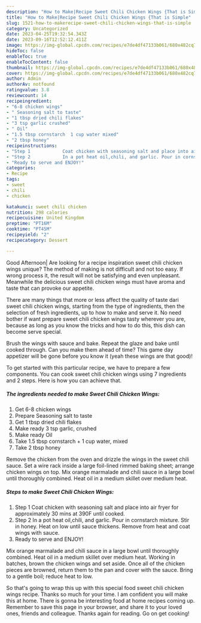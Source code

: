 ```yaml
---
description: "How to Make|Recipe Sweet Chili Chicken Wings {That is Simple"
title: "How to Make|Recipe Sweet Chili Chicken Wings {That is Simple"
slug: 1521-how-to-makerecipe-sweet-chili-chicken-wings-that-is-simple
category: Uncategorized
date: 2023-04-25T19:32:54.343Z
date: 2023-09-16T12:52:12.411Z
image: https://img-global.cpcdn.com/recipes/e7de4df47133b061/680x482cq70/sweet-chili-chicken-wings-recipe-main-photo.jpg
hideToc: false
enableToc: true
enableTocContent: false
thumbnail: https://img-global.cpcdn.com/recipes/e7de4df47133b061/680x482cq70/sweet-chili-chicken-wings-recipe-main-photo.jpg
cover: https://img-global.cpcdn.com/recipes/e7de4df47133b061/680x482cq70/sweet-chili-chicken-wings-recipe-main-photo.jpg
author: Admin
authorAv: notfound
ratingvalue: 3.8
reviewcount: 14
recipeingredient:
- "6-8 chicken wings"
- " Seasoning salt to taste"
- "1 tbsp dried chili flakes"
- "3 tsp garlic crushed"
- " Oil"
- "1.5 tbsp cornstarch  1 cup water mixed"
- "2 tbsp honey"
recipeinstructions:
- "Step 1            Coat chicken with seasoning salt and place into air fryer for approximately 30 mins at 390F until cooked."
- "Step 2            In a pot heat oil,chili, and garlic. Pour in cornstarch mixture. Stir in honey. Heat on low until sauce thickens. Remove from heat and coat wings with sauce."
- "Ready to serve and ENJOY!"
categories:
- Recipe
tags:
- sweet
- chili
- chicken

katakunci: sweet chili chicken 
nutrition: 298 calories
recipecuisine: United Kingdom
preptime: "PT16M"
cooktime: "PT45M"
recipeyield: "2"
recipecategory: Dessert

---
```



Good Afternoon| Are looking for a recipe inspiration sweet chili chicken wings unique? The method of making is not difficult and not too easy. If wrong process it, the result will not be satisfying and even unpleasant. Meanwhile the delicious sweet chili chicken wings must have aroma and taste that can provoke our appetite.






There are many things that more or less affect the quality of taste dari sweet chili chicken wings, starting from the type of ingredients, then the selection of fresh ingredients, up to how to make and serve it. No need bother if want prepare sweet chili chicken wings tasty wherever you are, because as long as you know the tricks and how to do this, this dish can become serve  special.


Brush the wings with sauce and bake. Repeat the glaze and bake until cooked through. Can you make them ahead of time? This game day appetizer will be gone before you know it (yeah these wings are that good)!


To get started with this particular recipe, we have to prepare a few components. You can cook sweet chili chicken wings using 7 ingredients and 2 steps. Here is how you can achieve that.

<!--inarticleads1-->

##### The ingredients needed to make Sweet Chili Chicken Wings:

1. Get 6-8 chicken wings
1. Prepare  Seasoning salt to taste
1. Get 1 tbsp dried chili flakes
1. Make ready 3 tsp garlic, crushed
1. Make ready  Oil
1. Take 1.5 tbsp cornstarch + 1 cup water, mixed
1. Take 2 tbsp honey


Remove the chicken from the oven and drizzle the wings in the sweet chili sauce. Set a wire rack inside a large foil-lined rimmed baking sheet; arrange chicken wings on top. Mix orange marmalade and chili sauce in a large bowl until thoroughly combined. Heat oil in a medium skillet over medium heat. 

<!--inarticleads2-->

##### Steps to make Sweet Chili Chicken Wings:

1. Step 1            Coat chicken with seasoning salt and place into air fryer for approximately 30 mins at 390F until cooked.
1. Step 2            In a pot heat oil,chili, and garlic. Pour in cornstarch mixture. Stir in honey. Heat on low until sauce thickens. Remove from heat and coat wings with sauce.
1. Ready to serve and ENJOY!

Mix orange marmalade and chili sauce in a large bowl until thoroughly combined. Heat oil in a medium skillet over medium heat. Working in batches, brown the chicken wings and set aside. Once all of the chicken pieces are browned, return them to the pan and cover with the sauce. Bring to a gentle boil; reduce heat to low. 

So that's going to wrap this up with this special food sweet chili chicken wings recipe. Thanks so much for your time. I am confident you will make this at home. There is gonna be interesting food at home recipes coming up. Remember to save this page in your browser, and share it to your loved ones, friends and colleague. Thanks again for reading. Go on get cooking!
